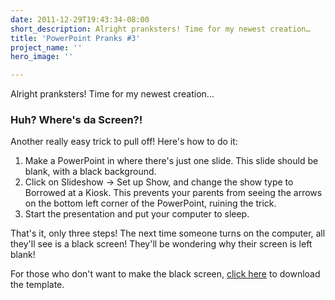 ```yaml
---
date: 2011-12-29T19:43:34-08:00
short_description: Alright pranksters! Time for my newest creation…
title: 'PowerPoint Pranks #3'
project_name: ''
hero_image: ''

---
```

Alright pranksters! Time for my newest creation…

### Huh? Where's da Screen?!

Another really easy trick to pull off! Here's how to do it:

1. Make a PowerPoint in where there's just one slide. This slide should be blank, with a black background.
2. Click on Slideshow -> Set up Show, and change the show type to Borrowed at a Kiosk. This prevents your parents from seeing the arrows on the bottom left corner of the PowerPoint, ruining the trick.
3. Start the presentation and put your computer to sleep.

That's it, only three steps! The next time someone turns on the computer, all they'll see is a black screen! They'll be wondering why their screen is left blank!  
     
For those who don't want to make the black screen, [click here](https://drive.google.com/uc?export=download&id=1aN6ck0YB80CVGSgyG-wJ2dUMGTvZq7mW) to download the template.